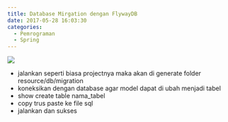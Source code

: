 ```yaml
---
title: Database Mirgation dengan FlywayDB
date: 2017-05-28 16:03:30
categories:
  - Pemrograman
  - Spring
---
```

![](/images/spring-boot-banner.png)

- jalankan seperti biasa projectnya maka akan di generate folder resource/db/migration
- koneksikan dengan database agar model dapat di ubah menjadi tabel
- show create table nama_tabel 
- copy trus paste ke file sql 
- jalankan dan sukses